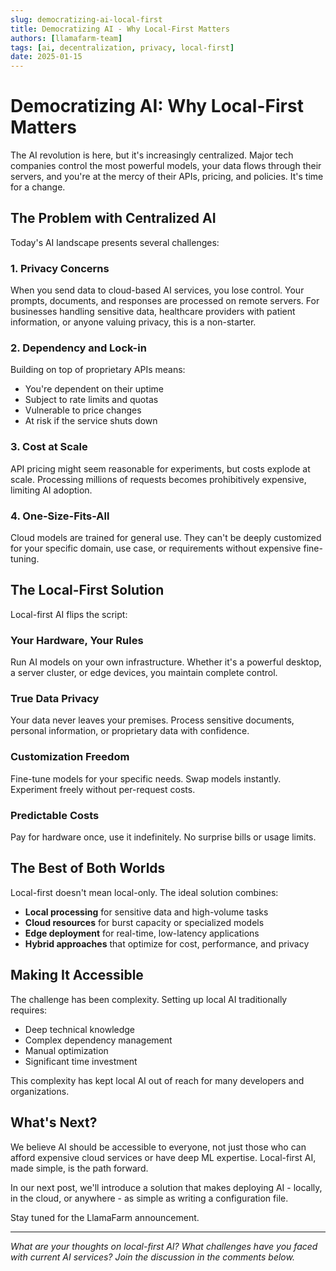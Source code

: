 ```yaml
---
slug: democratizing-ai-local-first
title: Democratizing AI - Why Local-First Matters
authors: [llamafarm-team]
tags: [ai, decentralization, privacy, local-first]
date: 2025-01-15
---
```


# Democratizing AI: Why Local-First Matters

The AI revolution is here, but it's increasingly centralized. Major tech companies control the most powerful models, your data flows through their servers, and you're at the mercy of their APIs, pricing, and policies. It's time for a change.

<!--truncate-->

## The Problem with Centralized AI

Today's AI landscape presents several challenges:

### 1. **Privacy Concerns**

When you send data to cloud-based AI services, you lose control. Your prompts, documents, and responses are processed on remote servers. For businesses handling sensitive data, healthcare providers with patient information, or anyone valuing privacy, this is a non-starter.

### 2. **Dependency and Lock-in**

Building on top of proprietary APIs means:

- You're dependent on their uptime
- Subject to rate limits and quotas
- Vulnerable to price changes
- At risk if the service shuts down

### 3. **Cost at Scale**

API pricing might seem reasonable for experiments, but costs explode at scale. Processing millions of requests becomes prohibitively expensive, limiting AI adoption.

### 4. **One-Size-Fits-All**

Cloud models are trained for general use. They can't be deeply customized for your specific domain, use case, or requirements without expensive fine-tuning.

## The Local-First Solution

Local-first AI flips the script:

### **Your Hardware, Your Rules**

Run AI models on your own infrastructure. Whether it's a powerful desktop, a server cluster, or edge devices, you maintain complete control.

### **True Data Privacy**

Your data never leaves your premises. Process sensitive documents, personal information, or proprietary data with confidence.

### **Customization Freedom**

Fine-tune models for your specific needs. Swap models instantly. Experiment freely without per-request costs.

### **Predictable Costs**

Pay for hardware once, use it indefinitely. No surprise bills or usage limits.

## The Best of Both Worlds

Local-first doesn't mean local-only. The ideal solution combines:

- **Local processing** for sensitive data and high-volume tasks
- **Cloud resources** for burst capacity or specialized models
- **Edge deployment** for real-time, low-latency applications
- **Hybrid approaches** that optimize for cost, performance, and privacy

## Making It Accessible

The challenge has been complexity. Setting up local AI traditionally requires:

- Deep technical knowledge
- Complex dependency management
- Manual optimization
- Significant time investment

This complexity has kept local AI out of reach for many developers and organizations.

## What's Next?

We believe AI should be accessible to everyone, not just those who can afford expensive cloud services or have deep ML expertise. Local-first AI, made simple, is the path forward.

In our next post, we'll introduce a solution that makes deploying AI - locally, in the cloud, or anywhere - as simple as writing a configuration file.

Stay tuned for the LlamaFarm announcement.

---

_What are your thoughts on local-first AI? What challenges have you faced with current AI services? Join the discussion in the comments below._
